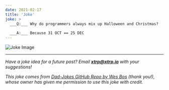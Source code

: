 ```yaml
---
date: 2021-02-17
title: 'Joke'
joke: >
  ___Q:___ Why do programmers always mix up Halloween and Christmas?
  
  ___A:___ Because 31 OCT == 25 DEC
---
```


![Joke Image](https://private.xtrp.io/projects/DailyDeveloperJokes/public_image_server/images/5e125905d1ad3.png)

---
*Have a joke idea for a future post? Email **[xtrp@xtrp.io](mailto:xtrp@xtrp.io)** with your suggestions!*

*This joke comes from [Dad-Jokes GitHub Repo by Wes Bos](https://github.com/wesbos/dad-jokes) (thank you!), whose owner has given me permission to use this joke with credit.*

<!-- 
Joke text:
**Q:** Why do programmers always mix up Halloween and Christmas?

**A:** Because 31 OCT == 25 DEC
 -->

